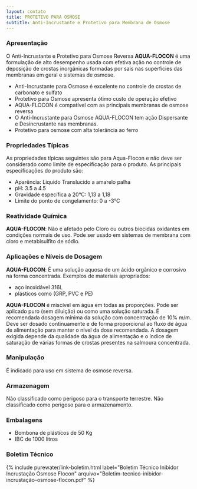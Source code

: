 ```yaml
---
layout: contato
title: PROTETIVO PARA OSMOSE
subtitle: Anti-Incrustante e Protetivo para Membrana de Osmose
---
```


### Apresentação

O Anti-Incrustante e Protetivo para Osmose Reversa **AQUA-FLOCON** é uma formulação de alto desempenho usada com efetiva ação no controle de deposição de crostas inorgânicas formadas por sais nas superfícies das membranas em geral e sistemas de osmose. 

- Anti-Incrustante para Osmose é excelente no controle de crostas de carbonato e sulfato
- Protetivo para Osmose apresenta ótimo custo de operação efetivo
- AQUA-FLOCON é compatível com as principais membranas de osmose reversa
- O Anti-Incrustante para Osmose AQUA-FLOCON tem ação Dispersante e Desincrustante nas membranas.
- Protetivo para osmose com alta tolerância ao ferro


### Propriedades Típicas 
As propriedades típicas seguintes são para Aqua-Flocon e não deve ser considerado como limite de especificação para o produto.
As principais especificações do produto são: 

- Aparência: Liquido Translucido a amarelo palha 
- pH: 3.5 a 4.5 
- Gravidade específica a 20°C: 1,13 a 1,18 
- Limite do ponto de congelamento: 0 a -3°C


### Reatividade Química
**AQUA-FLOCON**: Não é afetado pelo Cloro ou outros biocidas oxidantes em condições normais de uso. Pode ser usado em sistemas de membrana com cloro e metabisulfito de sódio.

### Aplicações e Níveis de Dosagem
**AQUA-FLOCON**: É uma solução aquosa de um ácido orgânico e corrosivo na forma concentrada. 
Exemplos de materiais apropriados: 

- aço inoxidável 316L
- plásticos como (GRP, PVC e PE)

**AQUA-FLOCON** é miscível em água em todas as proporções. Pode ser aplicado puro (sem diluição) ou como uma solução saturada. 
É recomendada dosagem mínima da solução com concentração de 10% m/m. 
Deve ser dosado continuamente e de forma proporcional ao fluxo de água de alimentação para manter o nível da dose recomendada. A dosagem exigida depende da qualidade da água de alimentação e o índice de saturação de várias formas de crostas presentes na salmoura concentrada.

### Manipulação 
É indicado para uso em sistema de osmose reversa. 

### Armazenagem
Não classificado como perigoso para o transporte terrestre. Não classificado como perigoso para o armazenamento. 

### Embalagens 

- Bombona de plásticos de 50 Kg 
- IBC de 1000 litros

### Boletim Técnico

{% include purewater/link-boletim.html 
   label="Boletim Técnico Inibidor Incrustação Osmose Flocon" 
   arquivo="Boletim-tecnico-inibidor-incrustação-osmose-flocon.pdf" %}
